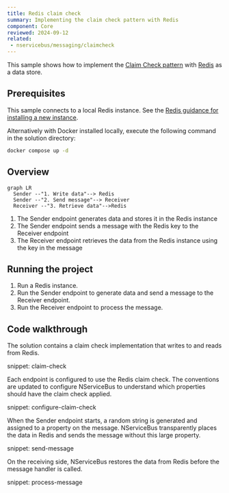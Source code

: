 ```yaml
---
title: Redis claim check
summary: Implementing the claim check pattern with Redis
component: Core
reviewed: 2024-09-12
related:
 - nservicebus/messaging/claimcheck
---
```


This sample shows how to implement the [Claim Check pattern](https://learn.microsoft.com/en-us/azure/architecture/patterns/claim-check) with [Redis](https://redis.io/) as a data store.

## Prerequisites

This sample connects to a local Redis instance. See the [Redis guidance for installing a new instance](https://redis.io/docs/latest/get-started/).

Alternatively with Docker installed locally, execute the following command in the solution directory:

```bash
docker compose up -d
```

## Overview

```mermaid
graph LR
  Sender --"1. Write data"--> Redis
  Sender --"2. Send message"--> Receiver
  Receiver --"3. Retrieve data"-->Redis
```

1. The Sender endpoint generates data and stores it in the Redis instance
1. The Sender endpoint sends a message with the Redis key to the Receiver endpoint
1. The Receiver endpoint retrieves the data from the Redis instance using the key in the message

## Running the project

1. Run a Redis instance.
1. Run the Sender endpoint to generate data and send a message to the Receiver endpoint.
1. Run the Receiver endpoint to process the message.

## Code walkthrough

The solution contains a claim check implementation that writes to and reads from Redis.

snippet: claim-check

Each endpoint is configured to use the Redis claim check. The conventions are updated to configure NServiceBus to understand which properties should have the claim check applied.

snippet: configure-claim-check

When the Sender endpoint starts, a random string is generated and assigned to a property on the message. NServiceBus transparently places the data in Redis and sends the message without this large property.

snippet: send-message

On the receiving side, NServiceBus restores the data from Redis before the message handler is called.

snippet: process-message
